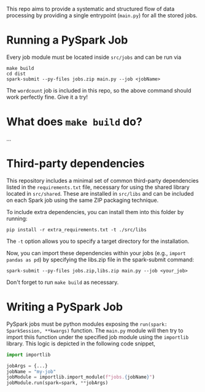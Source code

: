 This repo aims to provide a systematic and structured flow of data
processing by providing a single entrypoint (``main.py``) for all the stored 
jobs.


# Running a PySpark Job

Every job module must be located inside ``src/jobs`` and can be run via

```
make build
cd dist 
spark-submit --py-files jobs.zip main.py --job <jobName>
```

The ``wordcount`` job is included in this repo, so the above command should work perfectly fine. Give it a try!


# What does ``make build`` do?
...



# Third-party dependencies

This repository includes a minimal set of common third-party dependencies listed in the ``requirements.txt`` file, necessary for using the shared library located in ``src/shared``. These are installed in ``src/libs`` and can be included on each 
Spark job using the same ZIP packaging technique.

To include extra dependencies, you can install them into this folder by running:

```
pip install -r extra_requirements.txt -t ./src/libs
```

The ``-t`` option allows you to specify a target directory for the installation.

Now, you can import these dependencies within your jobs (e.g., ``import pandas as pd``) by specifying the libs.zip file in the spark-submit command:

```
spark-submit --py-files jobs.zip,libs.zip main.py --job <your_job>
```

Don't forget to run ``make build`` as necessary.



# Writing a PySpark Job
PySpark jobs must be python modules exposing the 
``run(spark: SparkSession, **kwargs)`` function.
The ``main.py`` module will then try to import thiis function under the 
specified job module using the ``importlib`` library. This logic is depicted 
in the following code snippet,

```python
import importlib

jobArgs = {...} 
jobName = "my-job"
jobModule = importlib.import_module(f"jobs.{jobName}")
jobModule.run(spark=spark, **jobArgs)
```




